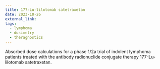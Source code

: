 ```yaml
---
title: 177-Lu-lilotomab satetraxetan
date: 2023-10-26
external_link: 
tags:
  - lymphoma
  - dosimetry
  - theragnostics
---
```


Absorbed dose calculations for a phase 1/2a trial of indolent lymphoma patients treated with the antibody radionuclide conjugate therapy 177-Lu-lilotomab satetraxetan.

<!--more-->
